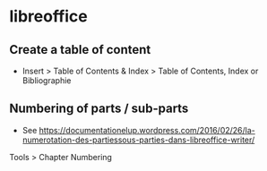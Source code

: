 # libreoffice

## Create a table of content

* Insert > Table of Contents & Index > Table of Contents, Index or Bibliographie

## Numbering of parts / sub-parts

* See https://documentationelup.wordpress.com/2016/02/26/la-numerotation-des-partiessous-parties-dans-libreoffice-writer/

Tools > Chapter Numbering


